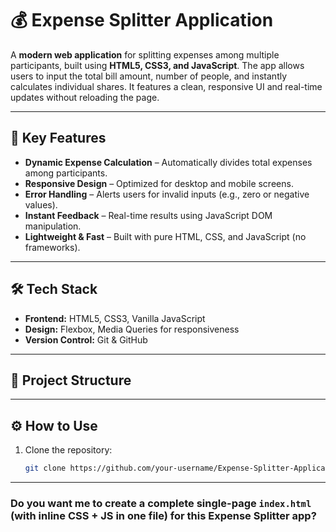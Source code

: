 # 💰 Expense Splitter Application
A **modern web application** for splitting expenses among multiple participants, built using **HTML5, CSS3, and JavaScript**. The app allows users to input the total bill amount, number of people, and instantly calculates individual shares. It features a clean, responsive UI and real-time updates without reloading the page.

---

## 🚀 Key Features
- **Dynamic Expense Calculation** – Automatically divides total expenses among participants.
- **Responsive Design** – Optimized for desktop and mobile screens.
- **Error Handling** – Alerts users for invalid inputs (e.g., zero or negative values).
- **Instant Feedback** – Real-time results using JavaScript DOM manipulation.
- **Lightweight & Fast** – Built with pure HTML, CSS, and JavaScript (no frameworks).

---

## 🛠️ Tech Stack
- **Frontend:** HTML5, CSS3, Vanilla JavaScript  
- **Design:** Flexbox, Media Queries for responsiveness  
- **Version Control:** Git & GitHub

---

## 📂 Project Structure

---

## ⚙️ How to Use
1. Clone the repository:
   ```bash
   git clone https://github.com/your-username/Expense-Splitter-Application.git

---

### **Do you want me to create a complete single-page `index.html` (with inline CSS + JS in one file) for this Expense Splitter app?**
